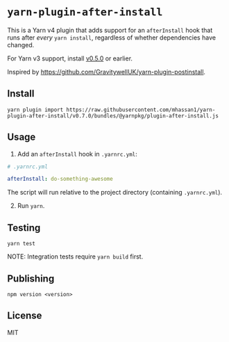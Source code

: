# `yarn-plugin-after-install`

This is a Yarn v4 plugin that adds support for an `afterInstall` hook that runs after _every_ `yarn install`,
regardless of whether dependencies have changed.

For Yarn v3 support, install [v0.5.0](https://github.com/mhassan1/yarn-plugin-after-install/tree/v0.5.0) or earlier.

Inspired by https://github.com/GravitywellUK/yarn-plugin-postinstall.

## Install

```
yarn plugin import https://raw.githubusercontent.com/mhassan1/yarn-plugin-after-install/v0.7.0/bundles/@yarnpkg/plugin-after-install.js
```

## Usage

1. Add an `afterInstall` hook in `.yarnrc.yml`:
```yaml
# .yarnrc.yml

afterInstall: do-something-awesome
```
The script will run relative to the project directory (containing `.yarnrc.yml`).

2. Run `yarn`.

## Testing

`yarn test`

NOTE: Integration tests require `yarn build` first.

## Publishing

`npm version <version>`

## License

MIT
